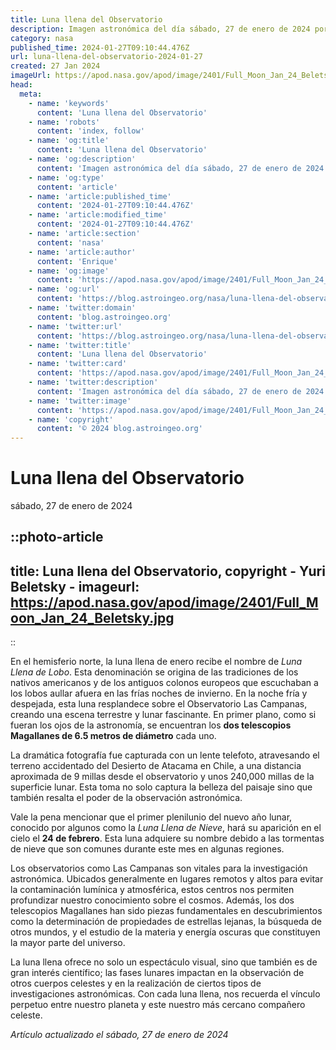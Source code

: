 ```yaml
---
title: Luna llena del Observatorio
description: Imagen astronómica del día sábado, 27 de enero de 2024 por la NASA; Luna llena del Observatorio
category: nasa
published_time: 2024-01-27T09:10:44.476Z
url: luna-llena-del-observatorio-2024-01-27
created: 27 Jan 2024
imageUrl: https://apod.nasa.gov/apod/image/2401/Full_Moon_Jan_24_Beletsky.jpg
head:
  meta:
    - name: 'keywords'
      content: 'Luna llena del Observatorio'
    - name: 'robots'
      content: 'index, follow'
    - name: 'og:title'
      content: 'Luna llena del Observatorio'
    - name: 'og:description'
      content: 'Imagen astronómica del día sábado, 27 de enero de 2024 por la NASA; Luna llena del Observatorio'
    - name: 'og:type'
      content: 'article'
    - name: 'article:published_time'
      content: '2024-01-27T09:10:44.476Z'
    - name: 'article:modified_time'
      content: '2024-01-27T09:10:44.476Z'
    - name: 'article:section'
      content: 'nasa'
    - name: 'article:author'
      content: 'Enrique'
    - name: 'og:image'
      content: 'https://apod.nasa.gov/apod/image/2401/Full_Moon_Jan_24_Beletsky.jpg'
    - name: 'og:url'
      content: 'https://blog.astroingeo.org/nasa/luna-llena-del-observatorio-2024-01-27'
    - name: 'twitter:domain'
      content: 'blog.astroingeo.org'
    - name: 'twitter:url'
      content: 'https://blog.astroingeo.org/nasa/luna-llena-del-observatorio-2024-01-27'
    - name: 'twitter:title'
      content: 'Luna llena del Observatorio'
    - name: 'twitter:card'
      content: 'https://apod.nasa.gov/apod/image/2401/Full_Moon_Jan_24_Beletsky.jpg'
    - name: 'twitter:description'
      content: 'Imagen astronómica del día sábado, 27 de enero de 2024 por la NASA; Luna llena del Observatorio'
    - name: 'twitter:image'
      content: 'https://apod.nasa.gov/apod/image/2401/Full_Moon_Jan_24_Beletsky.jpg'
    - name: 'copyright'
      content: '© 2024 blog.astroingeo.org'
---
```

# Luna llena del Observatorio
sábado, 27 de enero de 2024


::photo-article
---
title: Luna llena del Observatorio, copyright - Yuri Beletsky -
imageurl: https://apod.nasa.gov/apod/image/2401/Full_Moon_Jan_24_Beletsky.jpg
---
::



En el hemisferio norte, la luna llena de enero recibe el nombre de _Luna Llena de Lobo_. Esta denominación se origina de las tradiciones de los nativos americanos y de los antiguos colonos europeos que escuchaban a los lobos aullar afuera en las frías noches de invierno. En la noche fría y despejada, esta luna resplandece sobre el Observatorio Las Campanas, creando una escena terrestre y lunar fascinante. En primer plano, como si fueran los ojos de la astronomía, se encuentran los **dos telescopios Magallanes de 6.5 metros de diámetro** cada uno. 

La dramática fotografía fue capturada con un lente telefoto, atravesando el terreno accidentado del Desierto de Atacama en Chile, a una distancia aproximada de 9 millas desde el observatorio y unos 240,000 millas de la superficie lunar. Esta toma no solo captura la belleza del paisaje sino que también resalta el poder de la observación astronómica.

Vale la pena mencionar que el primer plenilunio del nuevo año lunar, conocido por algunos como la _Luna Llena de Nieve_, hará su aparición en el cielo el **24 de febrero**. Esta luna adquiere su nombre debido a las tormentas de nieve que son comunes durante este mes en algunas regiones.

Los observatorios como Las Campanas son vitales para la investigación astronómica. Ubicados generalmente en lugares remotos y altos para evitar la contaminación lumínica y atmosférica, estos centros nos permiten profundizar nuestro conocimiento sobre el cosmos. Además, los dos telescopios Magallanes han sido piezas fundamentales en descubrimientos como la determinación de propiedades de estrellas lejanas, la búsqueda de otros mundos, y el estudio de la materia y energía oscuras que constituyen la mayor parte del universo.

La luna llena ofrece no solo un espectáculo visual, sino que también es de gran interés científico; las fases lunares impactan en la observación de otros cuerpos celestes y en la realización de ciertos tipos de investigaciones astronómicas. Con cada luna llena, nos recuerda el vínculo perpetuo entre nuestro planeta y este nuestro más cercano compañero celeste.

_Artículo actualizado el sábado, 27 de enero de 2024_